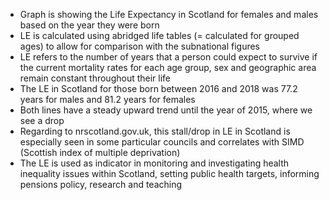 * Graph is showing the Life Expectancy in Scotland for females and males based on the year they were born
* LE is calculated using abridged life tables (= calculated for grouped ages) to allow for comparison with the subnational figures
* LE refers to the number of years that a person could expect to survive if the current mortality rates for each age group, sex and geographic area remain constant throughout their life
* The LE in Scotland for those born between 2016 and 2018 was 77.2 years for males and 81.2 years for females
* Both lines have a steady upward trend until the year of 2015, where we see a drop
* Regarding to nrscotland.gov.uk, this stall/drop in LE in Scotland is especially seen in some particular councils and correlates with SIMD (Scottish index of multiple deprivation) 
* The LE is used as indicator in monitoring and investigating health inequality issues within Scotland, setting public health targets, informing pensions policy, research and teaching

	
	
	

